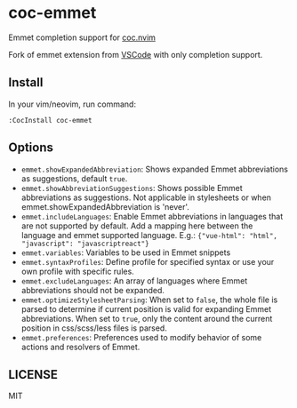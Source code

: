 # coc-emmet

Emmet completion support for [coc.nvim](https://github.com/neoclide/coc.nvim)

Fork of emmet extension from [VSCode](https://github.com/Microsoft/vscode) with
only completion support.

## Install

In your vim/neovim, run command:

```vim
:CocInstall coc-emmet
```

## Options

- `emmet.showExpandedAbbreviation`: Shows expanded Emmet abbreviations as suggestions, default `true`.
- `emmet.showAbbreviationSuggestions`: Shows possible Emmet abbreviations as suggestions. Not applicable in stylesheets or when emmet.showExpandedAbbreviation is 'never'.
- `emmet.includeLanguages`: Enable Emmet abbreviations in languages that are not supported by default. Add a mapping here between the language and emmet supported language. E.g.: `{"vue-html": "html", "javascript": "javascriptreact"}`
- `emmet.variables`: Variables to be used in Emmet snippets
- `emmet.syntaxProfiles`: Define profile for specified syntax or use your own profile with specific rules.
- `emmet.excludeLanguages`: An array of languages where Emmet abbreviations should not be expanded.
- `emmet.optimizeStylesheetParsing`: When set to `false`, the whole file is parsed to determine if current position is valid for expanding Emmet abbreviations. When set to `true`, only the content around the current position in css/scss/less files is parsed.
- `emmet.preferences`: Preferences used to modify behavior of some actions and resolvers of Emmet.

## LICENSE

MIT

